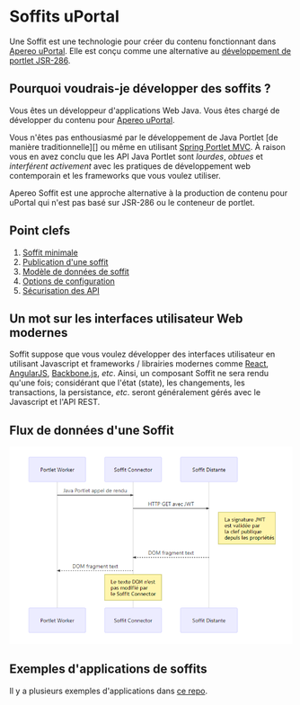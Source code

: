 # Soffits uPortal

Une Soffit est une technologie pour créer du contenu fonctionnant dans [Apereo uPortal][]. Elle
est conçu comme une alternative au [développement de portlet JSR-286][].

## Pourquoi voudrais-je développer des soffits ?

Vous êtes un développeur d'applications Web Java. Vous êtes chargé de développer du contenu
pour [Apereo uPortal][].

Vous n'êtes pas enthousiasmé par le développement de Java Portlet
[de manière traditionnelle][] ou même en utilisant [Spring Portlet MVC][]. À raison vous en avez conclu que les API Java Portlet sont _lourdes_, _obtues_ et _interférent activement_ avec les pratiques 
de développement web contemporain et les frameworks que vous voulez utiliser.

Apereo Soffit est une approche alternative à la production de contenu pour uPortal qui
n'est pas basé sur JSR-286 ou le conteneur de portlet.

## Point clefs

1. [Soffit minimale](soffit_minimale.md)
2. [Publication d'une soffit](publier_une_soffit.md)
3. [Modèle de données de soffit](soffit_modele_de_donnee.md)
4. [Options de configuration](options-de-configuration.md)
5. [Sécurisation des API](securisation_apis.md)

## Un mot sur les interfaces utilisateur Web modernes

Soffit suppose que vous voulez développer des interfaces utilisateur en utilisant Javascript et
frameworks / librairies modernes comme [React][], [AngularJS][], [Backbone.js][], _etc_.
Ainsi, un composant Soffit ne sera rendu qu'une fois; considérant que l'état (state), les
changements, les transactions, la persistance, _etc_. seront généralement gérés avec le Javascript
et l'API REST.

## Flux de données d'une Soffit

![Flux de données Soffit](../../../images/soffit-sequence_fr.mmd.png)

## Exemples d'applications de soffits

Il y a plusieurs exemples d'applications dans [ce repo][].

[Apereo uPortal]: https://www.apereo.org/projects/uportal
[Développement de portlet JSR-286]: https://jcp.org/en/jsr/detail?id=286
[de la manière traditionnelle]: http://www.theserverside.com/tutorial/JSR-286-development-tutorial-An-introduction-to-portlet-programming
[Spring Portlet MVC]: http://docs.spring.io/autorepo/docs/spring/3.2.x/spring-framework-reference/html/portlet.html
[React]: https://facebook.github.io/react/
[AngularJS]: https://angularjs.org/
[Backbone.js]: http://backbonejs.org/
[ce repo]: https://github.com/drewwills/soffit-samples